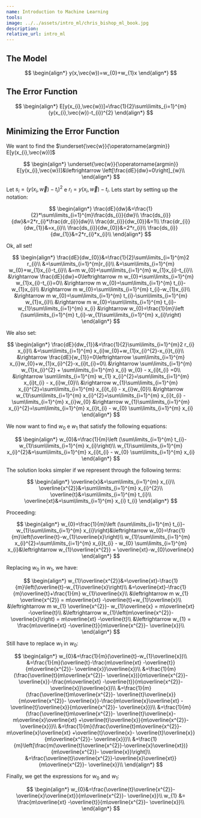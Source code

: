 ```yaml
---
name: Introduction to Machine Learning 
tools:
image: ../../assets/intro_ml/chris_bishop_ml_book.jpg
description:
relative_url: intro_ml 
---
```


## The Model

$$
\begin{align*}
y(x,\vec{w})=w_{0}+w_{1}x
\end{align*}
$$

## The Error Function

$$
\begin{align*}
E[y(x_{i},\vec{w})]=\frac{1}{2}\sum\limits_{i=1}^{m}(y(x_{i},\vec{w})-t_{i})^{2}
\end{align*}
$$

## Minimizing the Error Function

We want to find the $\underset{\vec{w}}{\operatorname{argmin}} E[y(x_{i},\vec{w})]$ 

$$
\begin{align*}
\underset{\vec{w}}{\operatorname{argmin}} E[y(x_{i},\vec{w})]&\leftrightarrow \left[\frac{dE}{dw}=0\right]_{w}\\
\end{align*}
$$

Let $s_{i}=(y(x_{i},\vec{w})-t_{i})^{2}$ e $r_{i}=y(x_{i},\vec{w})-t_{i}$. 
Lets start by setting up the notation:

$$
\begin{align*}
\frac{dE}{dw}&=\frac{1}{2}*\sum\limits_{i=1}^{m}\frac{ds_{i}}{dw}\\
\frac{ds_{i}}{dw}&=2*r_{i}*\frac{dr_{i}}{dw}\\
\frac{dr_{i}}{dw_{0}}&=1\\
\frac{dr_{i}}{dw_{1}}&=x_{i}\\
\frac{ds_{i}}{dw_{0}}&=2*r_{i}\\
\frac{ds_{i}}{dw_{1}}&=2*r_{i}*x_{i}\\
\end{align*}
$$

Ok, all set!

$$
\begin{align*}
\frac{dE}{dw_{0}}&=\frac{1}{2}\sum\limits_{i=1}^{m}2 r_{i}\\
&=\sum\limits_{i=1}^{m}r_{i}\\
&=\sum\limits_{i=1}^{m} w_{0}+w_{1}x_{i}-t_{i}\\
&=m w_{0}+\sum\limits_{i=1}^{m} w_{1}x_{i}-t_{i}\\
&\rightarrow \frac{dE}{dw}=0\leftrightarrow m w_{0}+\sum\limits_{i=1}^{m} w_{1}x_{i}-t_{i}=0\\
&\rightarrow m w_{0}=\sum\limits_{i=1}^{m} t_{i}-w_{1}x_{i}\\
&\rightarrow m w_{0}=\sum\limits_{i=1}^{m} t_{i}-w_{1}x_{i}\\
&\rightarrow m w_{0}=\sum\limits_{i=1}^{m} t_{i}-\sum\limits_{i=1}^{m} w_{1}x_{i}\\
&\rightarrow m w_{0}=\sum\limits_{i=1}^{m} t_{i}-w_{1}\sum\limits_{i=1}^{m} x_{i}
&\rightarrow w_{0}=\frac{1}{m}\left (\sum\limits_{i=1}^{m} t_{i}-w_{1}\sum\limits_{i=1}^{m} x_{i}\right)
\end{align*}
$$

We also set:

$$
\begin{align*}
\frac{dE}{dw_{1}}&=\frac{1}{2}\sum\limits_{i=1}^{m}2 r_{i} x_{i}\\
&=\sum\limits_{i=1}^{m} x_{i}w_{0}+w_{1}x_{i}^{2}-x_{i}t_{i}\\
&\rightarrow \frac{dE}{w_{1}}=0\leftrightarrow \sum\limits_{i=1}^{m} x_{i}w_{0}+w_{1}x_{i}^{2}-x_{i}t_{i}=0\\
&\rightarrow \sum\limits_{i=1}^{m} w_{1}x_{i}^{2} + \sum\limits_{i=1}^{m} x_{i} w_{0} - x_{i}t_{i} =0\\
&\rightarrow \sum\limits_{i=1}^{m} w_{1} x_{i}^{2}=\sum\limits_{i=1}^{m} x_{i}t_{i} - x_{i}w_{0}\\
&\rightarrow  w_{1}\sum\limits_{i=1}^{m} x_{i}^{2}=\sum\limits_{i=1}^{m} x_{i}t_{i} - x_{i}w_{0}\\
&\rightarrow  w_{1}\sum\limits_{i=1}^{m} x_{i}^{2}=\sum\limits_{i=1}^{m} x_{i}t_{i} - \sum\limits_{i=1}^{m} x_{i}w_{0}
&\rightarrow  w_{1}\sum\limits_{i=1}^{m} x_{i}^{2}=\sum\limits_{i=1}^{m} x_{i}t_{i} - w_{0} \sum\limits_{i=1}^{m} x_{i}
\end{align*}
$$

We now want to find $w_{0}$ e $w_{1}$ that satisfy the following equations: 

$$
\begin{align*}
w_{0}&=\frac{1}{m}\left (\sum\limits_{i=1}^{m} t_{i}-w_{1}\sum\limits_{i=1}^{m} x_{i}\right)\\
w_{1}\sum\limits_{i=1}^{m} x_{i}^{2}&=\sum\limits_{i=1}^{m} x_{i}t_{i} - w_{0} \sum\limits_{i=1}^{m} x_{i}
\end{align*}
$$

The solution looks simpler if we represent through the following terms:

$$
\begin{align*}
\overline{x}&=\sum\limits_{i=1}^{m} x_{i}\\
\overline{x^{2}}&=\sum\limits_{i=1}^{m} x_{i}^{2}\\
\overline{t}&=\sum\limits_{i=1}^{m} t_{i}\\
\overline{xt}&=\sum\limits_{i=1}^{m} x_{i} t_{i}
\end{align*}
$$

Proceeding:

$$
\begin{align*}
w_{0}=\frac{1}{m}\left (\sum\limits_{i=1}^{m} t_{i}-w_{1}\sum\limits_{i=1}^{m} x_{i}\right)&\leftrightarrow w_{0}=\frac{1}{m}\left(\overline{t}-w_{1}\overline{x}\right)\\
w_{1}\sum\limits_{i=1}^{m} x_{i}^{2}=\sum\limits_{i=1}^{m} x_{i}t_{i} - w_{0} \sum\limits_{i=1}^{m} x_{i}&\leftrightarrow w_{1}\overline{x^{2}} = \overline{xt}-w_{0}\overline{x}
\end{align*}
$$

Replacing $w_{0}$ in $w_{1}$, we have:

$$
\begin{align*}
w_{1}\overline{x^{2}}&=\overline{xt}-\frac{1}{m}\left(\overline{t}-w_{1}\overline{x}\right)\\
&=\overline{xt}-\frac{1}{m}\overline{t}+\frac{1}{m} w_{1}\overline{x}\\
&\leftrightarrow m w_{1} \overline{x^{2}} = m\overline{xt} -\overline{t}+w_{1}\overline{x}\\
&\leftrightarrow m w_{1} \overline{x^{2}}- w_{1}\overline{x} = m\overline{xt} -\overline{t}\\
&\leftrightarrow w_{1}\left(m\overline{x^{2}}- \overline{x}\right) = m\overline{xt} -\overline{t}\\
&\leftrightarrow w_{1} = \frac{m\overline{xt} -\overline{t}}{m\overline{x^{2}}- \overline{x}}\\
\end{align*}
$$

Still have to replace $w_{1}$ in $w_{0}$:

$$
\begin{align*}
w_{0}&=\frac{1}{m}(\overline{t}-w_{1}\overline{x})\\
&=\frac{1}{m}(\overline{t}-\frac{m\overline{xt} -\overline{t}}{m\overline{x^{2}}- \overline{x}}\overline{x})\\
&=\frac{1}{m}(\frac{\overline{t}(m\overline{x^{2}}- \overline{x})}{m\overline{x^{2}}- \overline{x}}-\frac{m\overline{xt} -\overline{t}}{m\overline{x^{2}}- \overline{x}}\overline{x})\\
&=\frac{1}{m}(\frac{\overline{t}m\overline{x^{2}}- \overline{t}\overline{x}}{m\overline{x^{2}}- \overline{x}}-\frac{m\overline{x}\overline{xt} -\overline{t}\overline{x}}{m\overline{x^{2}}- \overline{x}})\\
&=\frac{1}{m}(\frac{\overline{t}m\overline{x^{2}}- \overline{t}\overline{x}-m\overline{x}\overline{xt} +\overline{t}\overline{x}}{m\overline{x^{2}}- \overline{x}})\\
&=\frac{1}{m}(\frac{\overline{t}m\overline{x^{2}}-m\overline{x}\overline{xt} +\overline{t}\overline{x}- \overline{t}\overline{x}}{m\overline{x^{2}}- \overline{x}})\\
&=\frac{1}{m}\left[\frac{m(\overline{t}\overline{x^{2}}-\overline{x}\overline{xt})}{m\overline{x^{2}}- \overline{x}}\right]\\
&=\frac{\overline{t}\overline{x^{2}}-\overline{x}\overline{xt}}{m\overline{x^{2}}- \overline{x}}\\
\end{align*}
$$

Finally, we get the expressions for $w_{0}$ and $w_{1}$:

$$
\begin{align*}
w_{0}&=\frac{\overline{t}\overline{x^{2}}-\overline{x}\overline{xt}}{m\overline{x^{2}}- \overline{x}}\\
w_{1} &= \frac{m\overline{xt} -\overline{t}}{m\overline{x^{2}}- \overline{x}}\\
\end{align*}
$$
